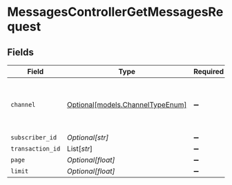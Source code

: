 # MessagesControllerGetMessagesRequest


## Fields

| Field                                                            | Type                                                             | Required                                                         | Description                                                      |
| ---------------------------------------------------------------- | ---------------------------------------------------------------- | ---------------------------------------------------------------- | ---------------------------------------------------------------- |
| `channel`                                                        | [Optional[models.ChannelTypeEnum]](../models/channeltypeenum.md) | :heavy_minus_sign:                                               | Channel type through which the message is sent                   |
| `subscriber_id`                                                  | *Optional[str]*                                                  | :heavy_minus_sign:                                               | N/A                                                              |
| `transaction_id`                                                 | List[*str*]                                                      | :heavy_minus_sign:                                               | N/A                                                              |
| `page`                                                           | *Optional[float]*                                                | :heavy_minus_sign:                                               | N/A                                                              |
| `limit`                                                          | *Optional[float]*                                                | :heavy_minus_sign:                                               | N/A                                                              |